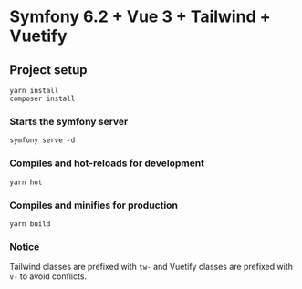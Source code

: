 # Symfony 6.2 + Vue 3 + Tailwind + Vuetify

## Project setup

```
yarn install
composer install
```

### Starts the symfony server

```
symfony serve -d
```

### Compiles and hot-reloads for development

```
yarn hot
```

### Compiles and minifies for production

```
yarn build
```

### Notice
Tailwind classes are prefixed with `tw-` and Vuetify classes are prefixed with `v-` to avoid conflicts.
